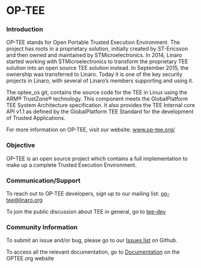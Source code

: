 # OP-TEE

### Introduction

OP-TEE stands for Open Portable Trusted Execution Environment. The project has roots in a proprietary solution, initially created by ST-Ericsson and then owned and maintained by STMicroelectronics. In 2014, Linaro started working with STMicroelectronics to transform the proprietary TEE solution into an open source TEE solution instead. In September 2015, the ownership was transferred to Linaro. Today it is one of the key security projects in Linaro, with several of Linaro’s members supporting and using it.

The optee_os git, contains the source code for the TEE in Linux using the ARM® TrustZone® technology. This component meets the GlobalPlatform TEE System Architecture specification. It also provides the TEE Internal core API v1.1 as defined by the GlobalPlatform TEE Standard for the development of Trusted Applications. 

For more information on OP-TEE, visit our website: www.op-tee.org/

### Objective

OP-TEE is an open source project which contains a full implementation to make up a complete Trusted Execution Environment. 

### Communication/Support 

To reach out to OP-TEE developers, sign up to our mailing list: op-tee@linaro.org 

To join the public discussion about TEE in general, go to [tee-dev](https://lists.linaro.org/mailman/admindb/tee-dev)   


### Community Information 
 
To submit an issue and/or bug, please go to our [Issues list](https://github.com/OP-TEE/optee_os/issues) on Github.

To access all the relevant documentation, go to [Documentation](https://www.op-tee.org/documentation/) on the OPTEE.org website

